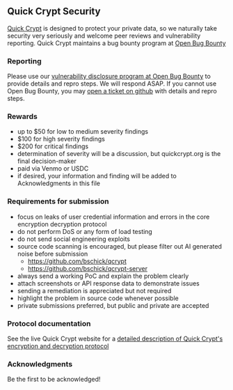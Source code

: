 ## Quick Crypt Security

[Quick Crypt](https://quickcrypt.org) is designed to protect your private data, so we naturally take security very seriously and welcome peer reviews and vulnerability reporting. Quick Crypt maintains a bug bounty program at [Open Bug Bounty](https://www.openbugbounty.org/bugbounty/schickb/)

### Reporting

Please use our [vulnerability disclosure program at Open Bug Bounty](https://www.openbugbounty.org/bugbounty/schickb/) to provide details and repro steps. We will respond ASAP. If you cannot use Open Bug Bounty, you may [open a ticket on github](https://github.com/bschick/qcrypt/issues/new/choose) with details and repro steps.

### Rewards
- up to $50 for low to medium severity findings
- $100 for high severity findings
- $200 for critical findings
- determination of severity will be a discussion, but quickcrypt.org is the final decision-maker
- paid via Venmo or USDC
- if desired, your information and finding will be added to Acknowledgments in this file

### Requirements for submission
- focus on leaks of user credential information and errors in the core encryption decryption protocol
- do not perform DoS or any form of load testing 
- do not send social engineering exploits
- source code scanning is encouraged, but please filter out AI generated noise before submission
    - https://github.com/bschick/qcrypt
    - https://github.com/bschick/qcrypt-server
- always send a working PoC and explain the problem clearly
- attach screenshots or API response data to demonstrate issues
- sending a remediation is appreciated but not required
- highlight the problem in source code whenever possible
- private submissions preferred, but public and private are accepted

### Protocol documentation

See the live Quick Crypt website for a [detailed description of Quick Crypt's encryption and decryption protocol](https://quickcrypt.org/help/protocol)

### Acknowledgments

Be the first to be acknowledged!

